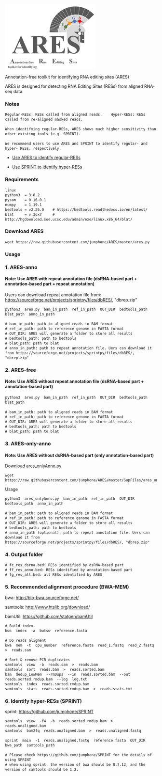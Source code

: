 
<img src="https://github.com/jumphone/PhenoPro/raw/master/IMG/ARES_logo_text.png" width="300">


Annotation-free toolkit for identifying RNA editing sites (ARES)

ARES is designed for detecting RNA Editing Sites (RESs) from aligned RNA-seq data.

### Notes

    Regular-RESs: RESs called from aligned reads.    Hyper-RESs: RESs called from re-aligned masked reads.
    
    When identifying regular-RESs, ARES shows much higher sensitivity than other existing tools (e.g. SPRINT). 
    
    We recommend users to use ARES and SPRINT to identify regular- and hyper- RESs, respectively.

* [Use ARES to identify regular-RESs](https://github.com/jumphone/ARES#usage)

* [Use SPRINT to identify hyper-RESs](https://github.com/jumphone/ARES#5-identify-hyper-ress-sprint)

### Requirements
    
    linux
    python3  = 3.8.2
    pysam    = 0.16.0.1
    numpy    = 1.19.1
    bedtools = v2.26.0    # https://bedtools.readthedocs.io/en/latest/
    blat     = v.36x7     # http://hgdownload.soe.ucsc.edu/admin/exe/linux.x86_64/blat/

### Download ARES

    wget https://raw.githubusercontent.com/jumphone/ARES/master/ares.py

### Usage

### 1. ARES-anno

#### Note: Use ARES with repeat annotation file (dsRNA-based part + annotation-based part + repeat annotation)

Users can download repeat annotation file from: https://sourceforge.net/projects/sprintpy/files/dbRES/, "dbrep.zip"
    
    python3  ares.py  bam_in_path  ref_in_path  OUT_DIR  bedtools_path  blat_path  anno_in_path
    
    # bam_in_path: path to aligned reads in BAM format
    # ref_in_path: path to reference genome in FASTA format
    # OUT_DIR: ARES will generate a folder to store all results
    # bedtools_path: path to bedtools
    # blat_path: path to blat
    # anno_in_path: path to repeat annotation file. Uers can download it from https://sourceforge.net/projects/sprintpy/files/dbRES/, "dbrep.zip"
 
 
### 2. ARES-free 

#### Note: Use ARES without repeat annotation file (dsRNA-based part + annotation-based part)
    
    python3  ares.py  bam_in_path  ref_in_path  OUT_DIR  bedtools_path  blat_path 
    
    # bam_in_path: path to aligned reads in BAM format
    # ref_in_path: path to reference genome in FASTA format
    # OUT_DIR: ARES will generate a folder to store all results
    # bedtools_path: path to bedtools
    # blat_path: path to blat


### 3. ARES-only-anno

#### Note: Use ARES without dsRNA-based part (only annotation-based part)

Download ares_onlyAnno.py

    wget https://raw.githubusercontent.com/jumphone/ARES/master/SupFiles/ares_onlyAnno.py

Usage

    python3  ares_onlyAnno.py  bam_in_path  ref_in_path  OUT_DIR  bedtools_path  anno_in_path
    
    # bam_in_path: path to aligned reads in BAM format
    # ref_in_path: path to reference genome in FASTA format
    # OUT_DIR: ARES will generate a folder to store all results
    # bedtools_path: path to bedtools
    # anno_in_path (optional): path to repeat annotation file. Uers can download it from https://sourceforge.net/projects/sprintpy/files/dbRES/, "dbrep.zip"


### 4. Output folder

    # fc_res_dsrna.bed: RESs identified by dsRNA-based part
    # ff_res_anno.bed: RESs identified by annotation-based part
    # fg_res_all.bed: all RESs identified by ARES


### 5. Recommended alignment procedure (BWA-MEM)

bwa: http://bio-bwa.sourceforge.net/

samtools: http://www.htslib.org/download/

bamUtil: https://github.com/statgen/bamUtil
    
    # Build index
    bwa  index  -a  bwtsw  reference.fasta 
    
    # Do reads aligment
    bwa  mem  -t  cpu_number  reference.fasta  read_1.fastq  read_2.fastq  >  reads.sam

    # Sort & remove PCR duplicates
    samtools  view  -b  reads.sam  >  reads.bam
    samtools  sort  reads.bam  >  reads.sorted.bam
    bam  dedup_LowMem  --rmDups  --in  reads.sorted.bam  --out  reads.sorted.rmdup.bam  --log  log.txt 
    samtools  index  reads.sorted.rmdup.bam 
    samtools  stats  reads.sorted.rmdup.bam  >  reads.stats.txt   
   
   
### 6. Identify hyper-RESs (SPRINT)

sprint: https://github.com/jumphone/SPRINT

    samtools  view  -f4  -b  reads.sorted.rmdup.bam  >  reads.unaligned.bam
    samtools  bam2fq  reads.unaligned.bam  >  reads.unaligned.fastq
    
    sprint  main  -1  reads.unaligned.fastq  reference.fasta  OUT_DIR  bwa_path  samtools_path
    
    # Please check https://github.com/jumphone/SPRINT for the details of using SPRINT
    # when using sprint, the version of bwa should be 0.7.12, and the version of samtools should be 1.2.
  
  
  
  
